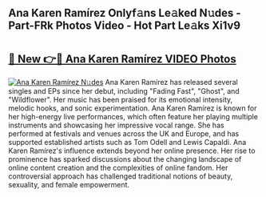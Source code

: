 ## Ana Karen Ramírez Onlyf𝚊ns Le𝚊ked N𝚞des - Part-FRk Photos Video - Hot Part Le𝚊ks Xi1v9

# <h2><a href="http://ac4912.deff.icu/?id=Ana+Karen+Ram%c3%adrez">🔗 New 👉🔴 Ana Karen Ramírez VIDEO Photos</a></h2>

[![Ana Karen Ramírez N𝚞des](https://i.imgur.com/rIISA9y.gif)](http://ac4912.deff.icu/?id=Ana+Karen+Ram%c3%adrez)
Ana Karen Ramírez has released several singles and EPs since her debut, including "Fading Fast", "Ghost", and "Wildflower". Her music has been praised for its emotional intensity, melodic hooks, and sonic experimentation. Ana Karen Ramírez is known for her high-energy live performances, which often feature her playing multiple instruments and showcasing her impressive vocal range. She has performed at festivals and venues across the UK and Europe, and has supported established artists such as Tom Odell and Lewis Capaldi. Ana Karen Ramírez's influence extends beyond her online presence. Her rise to prominence has sparked discussions about the changing landscape of online content creation and the complexities of online fandom. Her controversial approach has challenged traditional notions of beauty, sexuality, and female empowerment.
